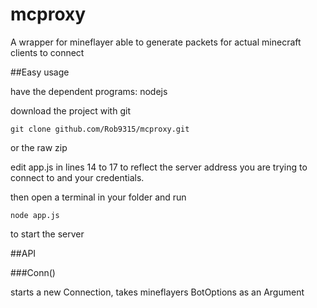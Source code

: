 # mcproxy

A wrapper for mineflayer able to generate packets for actual minecraft clients to connect

##Easy usage

have the dependent programs: nodejs

download the project with git
```
git clone github.com/Rob9315/mcproxy.git
```
or the raw zip

edit app.js in lines 14 to 17 to reflect the server address you are trying to connect to and your credentials.

then open a terminal in your folder and run
```
node app.js
```
to start the server

##API

###Conn()

starts a new Connection, takes mineflayers BotOptions as an Argument
